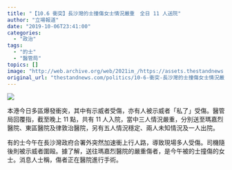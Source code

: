 ```yaml
---
title: "【10.6 衝突】長沙灣的士撞傷女士情況嚴重　全日 11 人送院"
author: "立場報道"
date: "2019-10-06T23:41:00"
categories:
  - "政治"
tags:
  - "的士"
  - "醫管局"
topics: []
image: "http://web.archive.org/web/2021im_/https://assets.thestandnews.com/media/photos/taxiiiii-19_4JRNq.png"
original_url: "thestandnews.com/politics/10-6-衝突-長沙灣的士撞傷女士情況嚴重-全日-11-人送院"
---
```

![](http://web.archive.org/web/2021im_/https://assets.thestandnews.com/media/photos/taxiiiii-19_4JRNq.png)

本港今日多區爆發衝突，其中有示威者受傷，亦有人被示威者「私了」受傷。醫管局回覆指，截至晚上 11 點，共有 11 人入院，當中三人情況嚴重，分別送至瑪嘉烈醫院、東區醫院及律敦治醫院，另有五人情況穩定、兩人未知情況及一人出院。

有的士今午在長沙灣政府合署外突然加速衝上行人路，導致現場多人受傷。司機隨後則被示威者圍毆。據了解，送往瑪嘉烈醫院的嚴重傷者，是今午被的士撞傷的女士。消息人士稱，傷者正在醫院進行手術。